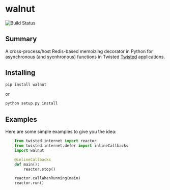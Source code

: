 walnut
======

![Build Status](https://travis-ci.org/escattone/walnut.svg?branch=master)

Summary
-------
A cross-process/host Redis-based memoizing decorator in Python for asynchronous
(and sycnhronous) functions in Twisted [Twisted](http://twistedmatrix.com)
applications.

Installing
----------
```sh
pip install walnut
```
or
```sh
python setup.py install
```

Examples
--------
Here are some simple examples to give you the idea:

```python
    from twisted.internet import reactor
    from twisted.internet.defer import inlineCallbacks
    import walnut

    @inlineCallbacks
    def main():
        reactor.stop()

    reactor.callWhenRunning(main)
    reactor.run()
```
